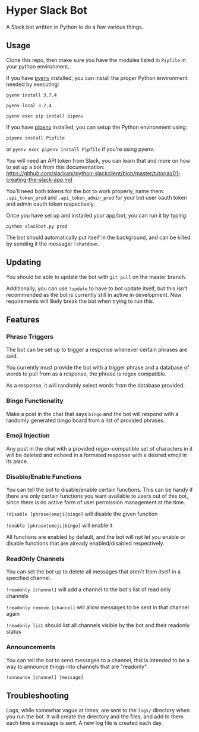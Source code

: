 # Hyper Slack Bot

A Slack bot written in Python to do a few various things.

## Usage

Clone this repo, then make sure you have the modules listed in `Pipfile` in your python environment.

If you have [pyenv](https://github.com/pyenv/pyenv) installed, you can install the proper Python environment needed by executing:

`pyenv install 3.7.4`

`pyenv local 3.7.4`

`pyenv exec pip install pipenv`

If you have [pipenv](https://pypi.org/project/pipenv) installed, you can setup the Python environment using:

`pipenv install Pipfile`

or `pyenv exec pipenv install Pipfile` if you're using pyenv.

You will need an API token from Slack, you can learn that and more on how to set up a bot from this documentation: https://github.com/slackapi/python-slackclient/blob/master/tutorial/01-creating-the-slack-app.md

You'll need both tokens for the bot to work properly, name them: `.api_token_prod` and `.api_token_admin_prod` for your bot user oauth token and admin oauth token respectively.

Once you have set up and installed your app/bot, you can run it by typing:

`python slackbot.py prod`

The bot should automatically put itself in the background, and can be killed by sending it the message: `!shutdown`.

## Updating

You should be able to update the bot with `git pull` on the master branch.

Additionally, you can use `!update` to have to bot update itself, but this isn't recommended as the bot is currently still in active in development. New requirements will likely break the bot when trying to run this.

## Features

### Phrase Triggers

The bot can be set up to trigger a response whenever certain phrases are said.

You currently must provide the bot with a trigger phrase and a database of words to pull from as a response, the phrase is regex compatible.

As a response, it will randomly select words from the database provided.

### Bingo Functionality

Make a post in the chat that says `bingo` and the bot will respond with a randomly generated bingo board from a list of provided phrases.

### Emoji Injection

Any post in the chat with a provided regex-compatible set of characters in it will be deleted and echoed in a formated response with a desired emoji in its place.

### Disable/Enable Functions

You can tell the bot to disable/enable certain functions. This can be handy if there are only certain functions you want available to users out of this bot, since there is no active form of user permission management at the time.

`!disable [phrase|emoji|bingo]` will disable the given function

`!enable [phrase|emoji|bingo]` will enable it

All functions are enabled by default, and the bot will not let you enable or disable functions that are already enabled/disabled respectively.

### ReadOnly Channels

You can set the bot up to delete all messages that aren't from itself in a specified channel.

`!readonly [channel]` will add a channel to the bot's list of read only channels

`!readonly remove [channel]` will allow messages to be sent in that channel again

`!readonly list` should list all channels visible by the bot and their readonly status

### Announcements

You can tell the bot to send messages to a channel, this is intended to be a way to announce things into channels that are "readonly".

`!announce [channel] [message]`

## Troubleshooting

Logs, while somewhat vague at times, are sent to the `logs/` directory when you run the bot. It will create the directory and the files, and add to them each time a message is sent. A new log file is created each day.
